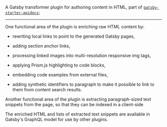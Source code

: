 A Gatsby transformer plugin for authoring content in HTML, part of
[`gatsby-starter-apidocs`](https://github.com/carrotsearch/gatsby-starter-apidocs);

---

One functional area of the plugin is enriching raw HTML content by:

* rewriting local links to point to the generated Gatsby pages,

* adding section anchor links,

* processing linked images into multi-resolution responsive img tags,

* applying Prism.js highlighting to code blocks,

* embedding code examples from external files,

* adding synthetic identifiers to paragraph to make it possible to link to them from content search results.

Another functional area of the plugin is extracting paragraph-sized text snippets from the page, so that they can be indexed in a client-side

The enriched HTML and lists of extracted text snippets are available in Gatsby's GraphQL model for use by other plugins.

